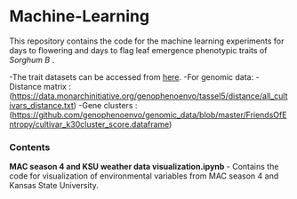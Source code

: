 # Machine-Learning

This repository contains the code for the machine learning experiments for days to flowering and days to flag leaf emergence phenotypic traits of *Sorghum B* . 

-The trait datasets can be accessed from [here](https://github.com/genophenoenvo/terraref-datasets).
-For genomic data:
	-Distance matrix : (https://data.monarchinitiative.org/genophenoenvo/tassel5/distance/all_cultivars_distance.txt)
	-Gene clusters :  (https://github.com/genophenoenvo/genomic_data/blob/master/FriendsOfEntropy/cultivar_k30cluster_score.dataframe)
	
### Contents

**MAC season 4 and KSU weather data visualization.ipynb** - Contains the code for visualization of environmental variables from MAC season 4 and Kansas State University.
